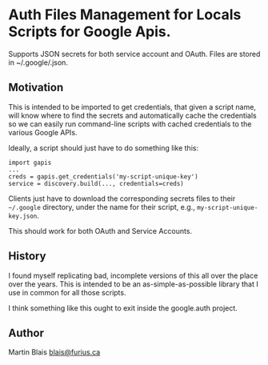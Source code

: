 # Auth Files Management for Locals Scripts for Google Apis.

Supports JSON secrets for both service account and OAuth.
Files are stored in ~/.google/<name>.json.

## Motivation

This is intended to be imported to get credentials, that given a script name,
will know where to find the secrets and automatically cache the credentials so
we can easily run command-line scripts with cached credentials to the various
Google APIs.

Ideally, a script should just have to do something like this:

    import gapis
    ...
    creds = gapis.get_credentials('my-script-unique-key')
    service = discovery.build(..., credentials=creds)

Clients just have to download the corresponding secrets files to their
`~/.google` directory, under the name for their script, e.g.,
`my-script-unique-key.json`.

This should work for both OAuth and Service Accounts.

## History

I found myself replicating bad, incomplete versions of this all over the place
over the years. This is intended to be an as-simple-as-possible library that I
use in common for all those scripts.

I think something like this ought to exit inside the google.auth project.


## Author

Martin Blais <blais@furius.ca>

